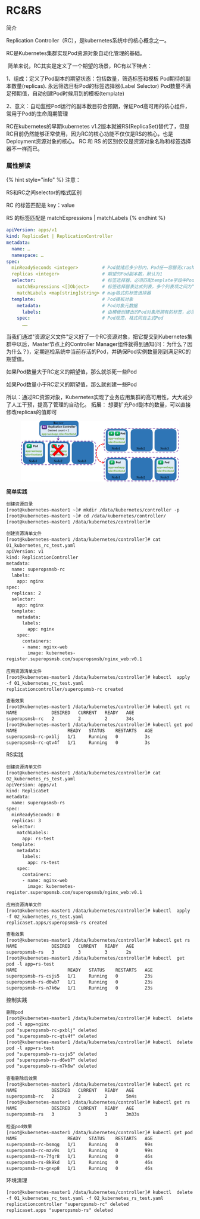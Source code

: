 # RC\&RS

简介

Replication Controller（RC），是kubernetes系统中的核心概念之一。

RC是Kubernetes集群实现Pod资源对象自动化管理的基础。

​ 简单来说，RC其实是定义了一个期望的场景，RC有以下特点：

&#x20;1、组成：定义了Pod副本的期望状态：包括数量，筛选标签和模板 Pod期待的副本数量(replicas). 永远筛选目标Pod的标签选择器(Label Selector) Pod数量不满足预期值，自动创建Pod时候用到的模板(template)

&#x20;2、意义：自动监控Pod运行的副本数目符合预期，保证Pod高可用的核心组件，常用于Pod的生命周期管理 ​&#x20;

RC在kubernetes的早期kubernetes v1.2版本就被RS(ReplicaSet)替代了，但是RC目前仍然能够正常使用，因为RC的核心功能不仅仅是RS的核心，也是Deployment资源对象的核心。 RC 和 RS 的区别仅仅是资源对象名称和标签选择器不一样而已。

### 属性解读

{% hint style="info" %}
注意：

RS和RC之间selector的格式区别 &#x20;

RC 的标签匹配是 key：value  &#x20;

RS 的标签匹配是 matchExpressions | matchLabels
{% endhint %}

```yaml
apiVersion: apps/v1
kind: ReplicaSet | ReplicationController
metadata:
  name: …
  namespace: …
spec:
  minReadySeconds <integer>         # Pod就绪后多少秒内，Pod任一容器无crash方可视为“就绪”
  replicas <integer>                # 期望的Pod副本数，默认为1
  selector:                         # 标签选择器，必须匹配template字段中Pod模板中的标签；
    matchExpressions <[]Object>     # 标签选择器表达式列表，多个列表项之间为“与”关系
    matchLabels <map[string]string> # map格式的标签选择器
  template:                         # Pod模板对象
    metadata:                       # Pod对象元数据
      labels:                       # 由模板创建出的Pod对象所拥有的标签，必须要能够匹配前面定义的标签选择器
    spec:                           # Pod规范，格式同自主式Pod
      ……
```

当我们通过"资源定义文件"定义好了一个RC资源对象，把它提交到Kubernetes集群中以后，Master节点上的Controller Manager组件就得到通知(问：为什么？因为什么？)，定期巡检系统中当前存活的Pod，并确保Pod实例数量刚到满足RC的期望值。&#x20;

如果Pod数量大于RC定义的期望值，那么就杀死一些Pod&#x20;

如果Pod数量小于RC定义的期望值，那么就创建一些Pod&#x20;

所以：通过RC资源对象，Kubernetes实现了业务应用集群的高可用性，大大减少了人工干预，提高了管理的自动化。 拓展： 想要扩充Pod副本的数量，可以直接修改replicas的值即可

<figure><img src="../../../../.gitbook/assets/image (192).png" alt=""><figcaption></figcaption></figure>

**简单实践**

```
创建资源目录
[root@kubernetes-master1 ~]# mkdir /data/kubernetes/controller -p
[root@kubernetes-master1 ~]# cd /data/kubernetes/controller/
[root@kubernetes-master1 /data/kubernetes/controller]#
```

```
创建资源清单文件
[root@kubernetes-master1 /data/kubernetes/controller]# cat 01_kubernetes_rc_test.yaml
apiVersion: v1
kind: ReplicationController
metadata:
  name: superopsmsb-rc
  labels:
    app: nginx
spec:
  replicas: 2
  selector:
    app: nginx
  template:
    metadata:
      labels:
        app: nginx
    spec:   
      containers:
      - name: nginx-web
        image: kubernetes-register.superopsmsb.com/superopsmsb/nginx_web:v0.1
    
应用资源清单文件
[root@kubernetes-master1 /data/kubernetes/controller]# kubectl  apply -f 01_kubernetes_rc_test.yaml
replicationcontroller/superopsmsb-rc created
```

```
查看效果
[root@kubernetes-master1 /data/kubernetes/controller]# kubectl get rc
NAME             DESIRED   CURRENT   READY   AGE
superopsmsb-rc   2         2         2       34s
[root@kubernetes-master1 /data/kubernetes/controller]# kubectl get pod
NAME                   READY   STATUS    RESTARTS   AGE
superopsmsb-rc-pxblj   1/1     Running   0          3s
superopsmsb-rc-qtv4f   1/1     Running   0          3s
```

RS实践

```
创建资源清单文件
[root@kubernetes-master1 /data/kubernetes/controller]# cat 02_kubernetes_rs_test.yaml
apiVersion: apps/v1
kind: ReplicaSet
metadata:
  name: superopsmsb-rs
spec:
  minReadySeconds: 0
  replicas: 3
  selector:
    matchLabels:
      app: rs-test
  template:
    metadata:
      labels:
        app: rs-test
    spec:
      containers:
      - name: nginx-web
        image: kubernetes-register.superopsmsb.com/superopsmsb/nginx_web:v0.1
    
应用资源清单文件
[root@kubernetes-master1 /data/kubernetes/controller]# kubectl  apply -f 02_kubernetes_rs_test.yaml
replicaset.apps/superopsmsb-rs created
```

```
查看效果
[root@kubernetes-master1 /data/kubernetes/controller]# kubectl get rs
NAME             DESIRED   CURRENT   READY   AGE
superopsmsb-rs   3         3         3       2s
[root@kubernetes-master1 /data/kubernetes/controller]# kubectl  get pod -l app=rs-test
NAME                   READY   STATUS    RESTARTS   AGE
superopsmsb-rs-csjs5   1/1     Running   0          23s
superopsmsb-rs-d6wb7   1/1     Running   0          23s
superopsmsb-rs-n7k6w   1/1     Running   0          23s
```

控制实践

```
删除pod
[root@kubernetes-master1 /data/kubernetes/controller]# kubectl  delete pod -l app=nginx
pod "superopsmsb-rc-pxblj" deleted
pod "superopsmsb-rc-qtv4f" deleted
[root@kubernetes-master1 /data/kubernetes/controller]# kubectl  delete pod -l app=rs-test
pod "superopsmsb-rs-csjs5" deleted
pod "superopsmsb-rs-d6wb7" deleted
pod "superopsmsb-rs-n7k6w" deleted
​
查看删除后效果
[root@kubernetes-master1 /data/kubernetes/controller]# kubectl get rc
NAME             DESIRED   CURRENT   READY   AGE
superopsmsb-rc   2         2         2       5m4s
[root@kubernetes-master1 /data/kubernetes/controller]# kubectl get rs
NAME             DESIRED   CURRENT   READY   AGE
superopsmsb-rs   3         3         3       3m33s
​
检查pod效果
[root@kubernetes-master1 /data/kubernetes/controller]# kubectl get pod
NAME                   READY   STATUS    RESTARTS   AGE
superopsmsb-rc-bsmqg   1/1     Running   0          99s
superopsmsb-rc-mzv9s   1/1     Running   0          99s
superopsmsb-rs-7fgr8   1/1     Running   0          46s
superopsmsb-rs-8k9kd   1/1     Running   0          46s
superopsmsb-rs-gnxp8   1/1     Running   0          46s
```

环境清理

```
[root@kubernetes-master1 /data/kubernetes/controller]# kubectl  delete -f 01_kubernetes_rc_test.yaml -f 02_kubernetes_rs_test.yaml
replicationcontroller "superopsmsb-rc" deleted
replicaset.apps "superopsmsb-rs" deleted
```

```
```
